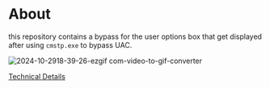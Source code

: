 # About
this repository contains a bypass for the user options box that get displayed after using `cmstp.exe` to bypass UAC.

![2024-10-2918-39-26-ezgif com-video-to-gif-converter](https://github.com/user-attachments/assets/3a9df18a-d5ff-4c53-af8b-9108d4c39f9c)

[Technical Details](https://0xprimo.github.io/posts/cmstp-uac-bypass/)
